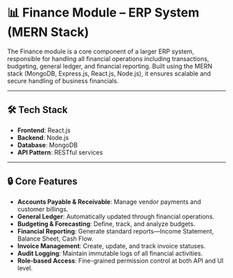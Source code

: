 # 📊 Finance Module – ERP System (MERN Stack)

The Finance module is a core component of a larger ERP system, responsible for handling all financial operations including transactions, budgeting, general ledger, and financial reporting. Built using the MERN stack (MongoDB, Express.js, React.js, Node.js), it ensures scalable and secure handling of business financials.

---

## 🛠️ Tech Stack

- **Frontend**: React.js
- **Backend**: Node.js
- **Database**: MongoDB
- **API Pattern**: RESTful services

---

## 🔒 Core Features

- **Accounts Payable & Receivable**: Manage vendor payments and customer billings.
- **General Ledger**: Automatically updated through financial operations.
- **Budgeting & Forecasting**: Define, track, and analyze budgets.
- **Financial Reporting**: Generate standard reports—Income Statement, Balance Sheet, Cash Flow.
- **Invoice Management**: Create, update, and track invoice statuses.
- **Audit Logging**: Maintain immutable logs of all financial activities.
- **Role-based Access**: Fine-grained permission control at both API and UI level.
